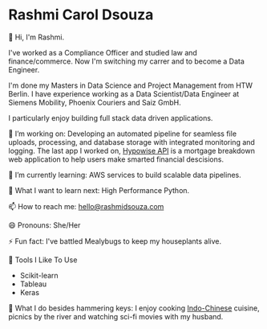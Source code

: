 ﻿# Rashmi Carol Dsouza

👋 Hi, I'm Rashmi.

I've worked as a Compliance Officer and studied law and finance/commerce. Now I'm switching my carrer and to become a Data Engineer.

I'm done my Masters in Data Science and Project Management from HTW Berlin. I have experience working as a Data Scientist/Data Engineer at Siemens Mobility, Phoenix Couriers and Saiz GmbH.

I particularly enjoy building full stack data driven applications.

🔭 I’m working on: Developing an automated pipeline for seamless file uploads, processing, and database storage with integrated monitoring and logging. The last app I worked on, [Hypowise API](http://hypowise.de/) is a mortgage breakdown web application to help users make smarted financial descisions.

🌱 I’m currently learning: AWS services to build scalable data pipelines.

🤔 What I want to learn next: High Performance Python.

📫 How to reach me: hello@rashmidsouza.com

😄 Pronouns: She/Her

⚡ Fun fact: I've battled Mealybugs to keep my houseplants alive.

🔧 Tools I Like To Use

* Scikit-learn
* Tableau
* Keras



👻 What I do besides hammering keys: I enjoy cooking [Indo-Chinese](https://en.wikipedia.org/wiki/Manchurian_(dish)) cuisine, picnics by the river and watching sci-fi movies with my husband.
